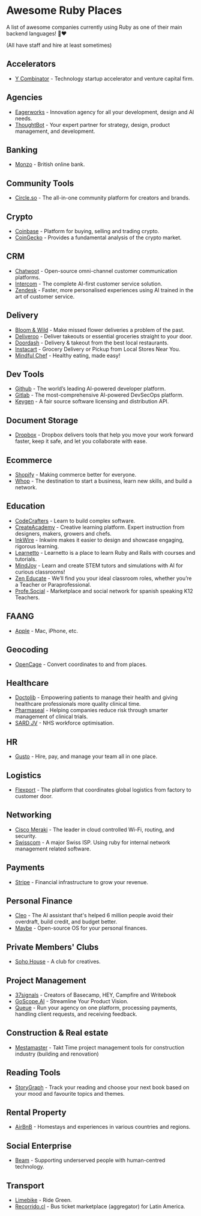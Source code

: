 # Awesome Ruby Places

A list of awesome companies currently using Ruby as one of their main backend languages! 💎❤️

(All have staff and hire at least sometimes)

## Accelerators

- [Y Combinator](https://ycombinator.com) - Technology startup accelerator and venture capital firm.

## Agencies

- [Eagerworks](https://eagerworks.com/) - Innovation agency for all your development, design and AI needs.
- [ThoughtBot](https://thoughtbot.com/) - Your expert partner for strategy, design, product management, and development.

## Banking

- [Monzo](https://monzo.com/) - British online bank.

## Community Tools

- [Circle.so](https://circle.so/) - The all-in-one community platform for creators and brands.

## Crypto

- [Coinbase](https://coinbase.com/) - Platform for buying, selling and trading crypto.
- [CoinGecko](https://coingecko.com/) - Provides a fundamental analysis of the crypto market.

## CRM

- [Chatwoot](https://chatwoot.com) - Open-source omni-channel customer communication platforms.
- [Intercom](https://intercom.com/) - The complete AI-first customer service solution.
- [Zendesk](https://zendesk.com/) - Faster, more personalised experiences using AI trained in the art of customer service.

## Delivery

- [Bloom & Wild](https://www.bloomandwild.com/) - Make missed flower deliveries a problem of the past.
- [Deliveroo](https://deliveroo.com/) - Deliver takeouts or essential groceries straight to your door.
- [Doordash](https://doordash.com/) - Delivery & takeout from the best local restaurants. 
- [Instacart](https://instacart.com) - Grocery Delivery or Pickup from Local Stores Near You.
- [Mindful Chef](https://www.mindfulchef.com/) - Healthy eating, made easy!

## Dev Tools

- [Github](https://github.com/) - The world’s leading AI-powered developer platform.
- [Gitlab](https://gitlab.com/) - The most-comprehensive AI-powered DevSecOps platform.
- [Keygen](https://keygen.sh/) - A fair source software licensing and distribution API.

## Document Storage

- [Dropbox](https://www.dropbox.com) - Dropbox delivers tools that help you move your work forward faster, keep it safe, and let you collaborate with ease.

## Ecommerce

- [Shopify](https://shopify.com/) - Making commerce better for everyone.
- [Whop](https://whop.com) - The destination to start a business, learn new skills, and build a network.

## Education
- [CodeCrafters](https://codecrafters.io) - Learn to build complex software.
- [CreateAcademy](https://www.createacademy.com/) - Creative learning platform. Expert instruction from designers, makers, growers and chefs.
- [InkWire](https://www.inkwire.co/) - Inkwire makes it easier to design and showcase engaging, rigorous learning.
- [Learnetto](https://learnetto.com) - Learnetto is a place to learn Ruby and Rails with courses and tutorials.
- [MindJoy](https://www.mindjoy.com/) - Learn and create STEM tutors and simulations with AI for curious classrooms!
- [Zen Educate](https://zeneducate.com/) - We’ll find you your ideal classroom roles, whether you’re a Teacher or Paraprofessional.
- [Profe.Social](https://profe.social/) - Marketplace and social network for spanish speaking K12 Teachers.

## FAANG

 - [Apple](https://apple.com) - Mac, iPhone, etc.

## Geocoding

- [OpenCage](https://opencagedata.com/) - Convert coordinates to and from places.

## Healthcare

- [Doctolib](https://www.doctolib.fr/) - Empowering patients to manage their health and giving healthcare professionals more quality clinical time.
- [Pharmaseal](https://www.pharmaseal.co/) - Helping companies reduce risk through smarter management of clinical trials.
- [SARD JV](https://www.sardjv.co.uk/) - NHS workforce optimisation.

## HR

- [Gusto](https://gusto.com/) - Hire, pay, and manage your team all in one place.

## Logistics

- [Flexport](https://flexport.com) - The platform that coordinates global logistics from factory to customer door.

## Networking

- [Cisco Meraki](https://meraki.cisco.com/) - The leader in cloud controlled Wi-Fi, routing, and security.
- [Swisscom](https://www.swisscom.ch) - A major Swiss ISP. Using ruby for internal network management related software.

## Payments

- [Stripe](https://stripe.com) - Financial infrastructure to grow your revenue.

## Personal Finance

- [Cleo](https://web.meetcleo.com/) - The AI assistant that's helped 6 million people avoid their overdraft, build credit, and budget better.
- [Maybe](https://maybe.co/) - Open-source OS for your personal finances.

## Private Members' Clubs

- [Soho House](https://sohohouse.com/) - A club for creatives.

## Project Management

- [37signals](https://37signals.com) - Creators of Basecamp, HEY, Campfire and Writebook
- [GoScope.AI](https://www.goscope.ai/) - Streamline Your Product Vision.
- [Queue](https://usequeue.com/) - Run your agency on one platform, processing payments, handling client requests, and receiving feedback.

## Construction & Real estate

- [Mestamaster](http://mestamaster.com/) - Takt Time project management tools for construction industry (building and renovation)

## Reading Tools

- [StoryGraph](https://www.thestorygraph.com/) - Track your reading and choose your next book based on your mood and favourite topics and themes.

## Rental Property

- [AirBnB](https://airbnb.com/) - Homestays and experiences in various countries and regions.

## Social Enterprise

- [Beam](https://beam.org) - Supporting underserved people with human-centred technology.

## Transport

- [Limebike](https://li.me/) - Ride Green.
- [Recorrido.cl](https://recorrido.cl/) - Bus ticket marketplace (aggregator) for Latin America.
